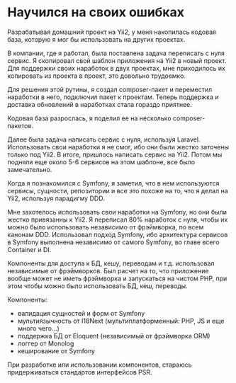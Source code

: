 # Научился на своих ошибках

Разрабатывая домашний проект на Yii2, у меня накопилась кодовая база, которую я мог бы использовать на других проектах.

В компании, где я работал, была поставлена задача переписать с нуля сервис.
Я скопировал свой шаблон приложения на Yii2 в новый проект.
Для поддержки своих наработок в двух проектах, мне приходилось их копировать из проекта в проект, это довольно трудоемко.

Для решения этой рутины, я создал composer-пакет и переместил наработки в него, подключил пакет к проектам.
Теперь поддержка и доставка обновлений в наработках стала гораздо приятнее.

Кодовая база разрослась, я поделил ее на несколько composer-пакетов.

Далее была задача написать сервис с нуля, используя Laravel.
Использовать свои наработки я не смог, ибо они были жестко заточены только под Yii2.
В итоге, пришлось написать сервис на Yii2.
Потом мы подняли еще около 5-6 сервисов на этом шаблоне, все было замечательно.

Когда я познакомился с Symfony, я заметил, что в нем используются сервисы, сущности, 
репозитории и все это похоже на то, что я делал на Yii2, используя парадигму DDD.

Мне захотелось использовать свои наработки на Symfony, но они были жестко привязанны к Yii2.
Я переписал 80% наработок с нуля, чтобы их можно было использовать независимо от фрэймворка, по всем канонам DDD.
Использовал подход Symfony, ибо архитектура сервисов в Symfony выполнена независимо от самого Symfony, 
во главе всего Container и DI.

Компоненты для доступа к БД, кешу, переводам и т.д. использовал независимые от фрэймворков.
Был расчет на то, что приложение вообще может не иметь фрэймворка и запускаться на чистом PHP,
при этом чтобы можно было использовать БД, кеш, переводы.

Компоненты:

* валидация сущностей и форм от Symfony
* мультиязычность от I18Next (мультиплатформенный: PHP, JS и еще много чего...)
* поддержка БД от Eloquent (независимый от фрэймворка ORM)
* логгер от Monolog
* кеширование от Symfony

При разработке или использовании компонентов, стараюсь придерживаться стандартов интерфейсов PSR.


